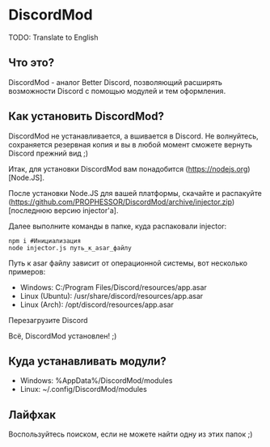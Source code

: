 # DiscordMod
TODO: Translate to English

## Что это?
DiscordMod - аналог Better Discord, позволяющий расширять возможности Discord с помощью модулей и тем оформления.

## Как установить DiscordMod?

DiscordMod не устанавливается, а вшивается в Discord.
Не волнуйтесь, сохраняется резервная копия и вы в любой момент сможете вернуть Discord прежний вид ;)

Итак, для установки DiscordMod вам понадобится (https://nodejs.org)[Node.JS].

После установки Node.JS для вашей платформы, скачайте и распакуйте (https://github.com/PROPHESSOR/DiscordMod/archive/injector.zip)[последнюю версию injector'а].

Далее выполните команды в папке, куда распаковали injector:
```
npm i #Инициализация
node injector.js путь_к_asar_файлу
```

Путь к asar файлу зависит от операционной системы, вот несколько примеров:
 - Windows: C:/Program Files/Discord/resources/app.asar
 - Linux (Ubuntu): /usr/share/discord/resources/app.asar
 - Linux (Arch): /opt/discord/resources/app.asar
 
Перезагрузите Discord

Всё, DiscordMod установлен! ;)

## Куда устанавливать модули?

 - Windows: %AppData%/DiscordMod/modules
 - Linux: ~/.config/DiscordMod/modules
 
## Лайфхак
Воспользуйтесь поиском, если не можете найти одну из этих папок ;)
